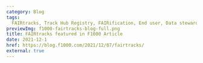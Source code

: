 ```yaml
---
category: Blog
tags:
  FAIRtracks, Track Hub Registry, FAIRification, End user, Data steward, Developer, FAIR community
previewImg: f1000-fairtracks-blog-full.png
title: FAIRtracks featured in F1000 Article
date: 2021-12-1
href: https://blog.f1000.com/2021/12/07/fairtracks/
external: true
---
```

